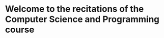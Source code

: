 # Welcome to the recitations of the Computer Science and Programming course


```{tableofcontents}
```
